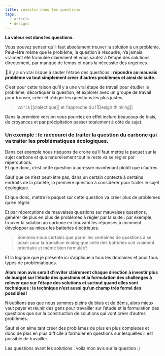 ```yaml
---
title: investir dans les questions
tags:
  - article
  - designs
---
```

**La valeur est dans les questions.**  
  
Vous pouvez penser qu’il faut absolument trouver la solution à un problème.  
Peut-être même que le problème, la question à résoudre, n’a jamais vraiment été formulée clairement et vous sautez à l’étape des solutions directement, par manque de temps et dans la nécessité des urgences.  
  
🚨 il y a un vrai risque à sauter l’étape des questions : **répondre au mauvais problème va tout simplement créer d’autres problèmes et ainsi de suite.**  
  
C’est pour cette raison qu’il y a une vrai étape de travail pour étudier le problème, décortiquer la question, et explorer avec un groupe de travail pour trouver, créer et rédiger les questions les plus justes. 

> voir la [[dialectique]] et l'approche du [[Design thinking]]
  
Dans la première version vous pourriez en effet inclure beaucoup de biais, de croyances et par précipitation passer totalement à côté du sujet.  
  
### Un exemple : le raccourci de traiter la question du carbone qui va traiter les problématiques écologiques.  
  
Dans cet exemple nous risquons de croire qu’il faut mettre le paquet sur le sujet carbone et que naturellement tout le reste va se régler par répercutions.  
Et que donc, c’est cette question à adresser maintenant plutôt que d’autres.  
  
Sauf que ce n’est peut-être pas, dans un certain contexte à certains endroits de la planète, la première question à considérer pour traiter le sujet écologique.  
  
Et que donc, mettre le paquet sur cette question va créer plus de problèmes qu’en régler.  
  
Et par répercutions de mauvaises questions sur mauvaises questions, générer de plus en plus de problèmes à régler par la suite : par exemple, trouver la solution au carbone en trouvant les réponses à comment développer au mieux les batteries électriques.  
  
> Sommes-nous certains que parmi les centaines de questions à se poser pour la transition écologique celle des batteries soit vraiment prioritaire et même bien formulée?  
  
Et la logique que je présente ici s’applique à tous les domaines et pour tous types de problématiques.  
  
**Alors mon avis serait d’inviter clairement chaque direction à investir plus de budget sur l’étude des questions et la formulation des challenges à relever que sur l’étape des solutions et surtout quand elles sont techniques : la technique n’est aussi qu’un champ très fermé des possibles!**  
  
N’oublions pas que nous sommes pleins de biais et de dénis, alors mieux vaut payer et réunir des gens pour travailler sur l’étude et la formulation des questions que sur la construction de solutions qui vont créer d’autres problèmes.  
  
Sauf si on aime tant créer des problèmes de plus en plus complexes et donc de plus en plus difficile à formuler en questions sur lesquelles il est possible de travailler.  
  
Les questions avant les solutions : voilà mon avis sur la question :)